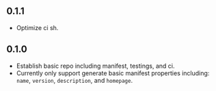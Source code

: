 ## 0.1.1

- Optimize ci sh.

## 0.1.0

- Establish basic repo including manifest, testings, and ci.
- Currently only support generate basic manifest properties including:
  `name`, `version`, `description`, and `homepage`.
